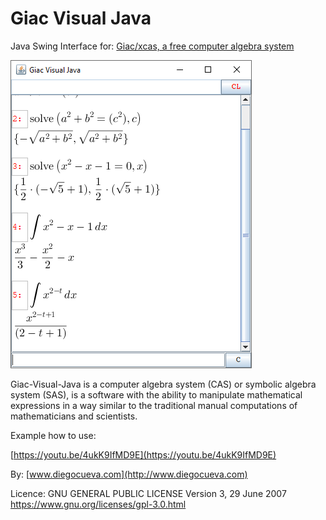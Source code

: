 # Giac Visual Java

Java Swing Interface for: 
[Giac/xcas, a free computer algebra system](https://www-fourier.ujf-grenoble.fr/~parisse/giac.html)

![Image Example](index.png)

Giac-Visual-Java is a computer algebra system (CAS) or symbolic algebra system (SAS), 
is a software with the ability to manipulate mathematical expressions in a way similar 
to the traditional manual computations of mathematicians and scientists.

Example how to use:

[https://youtu.be/4ukK9IfMD9E](https://youtu.be/4ukK9IfMD9E)

By:
   [www.diegocueva.com](http://www.diegocueva.com)
   
   
Licence: 
GNU GENERAL PUBLIC LICENSE
Version 3, 29 June 2007
https://www.gnu.org/licenses/gpl-3.0.html